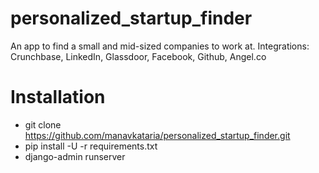 # personalized_startup_finder
An app to find a small and mid-sized companies to work at. Integrations: Crunchbase, LinkedIn, Glassdoor, Facebook, Github, Angel.co

# Installation
+ git clone https://github.com/manavkataria/personalized_startup_finder.git
+ pip install -U -r requirements.txt
+ django-admin runserver 
